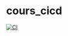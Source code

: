 # cours_cicd

[![CI](https://github.com/Giovanniricotta2002/cours_cicd/actions/workflows/blank.yml/badge.svg)](https://github.com/Giovanniricotta2002/cours_cicd/actions/workflows/blank.yml)
